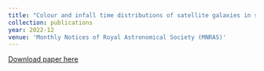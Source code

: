 ```yaml
---
title: "Colour and infall time distributions of satellite galaxies in simulated Milky-Way analogues"
collection: publications
year: 2022-12
venue: 'Monthly Notices of Royal Astronomical Society (MNRAS)'
---
```

[Download paper here](https://academic.oup.com/mnras/article-abstract/519/3/4499/6912263?redirectedFrom=fulltext)
